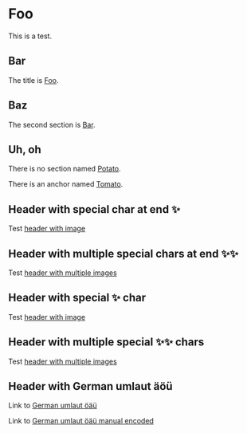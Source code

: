 # Foo

<!-- markdownlint-disable MD033 -->
<a id="tomato"></a>
<!-- markdownlint-enable MD033 -->

This is a test.

## Bar

The title is [Foo](#foo).

## Baz

The second section is [Bar](#bar).

## Uh, oh

There is no section named [Potato](#potato).

There is an anchor named [Tomato](#tomato).

## Header with special char at end ✨

Test [header with image](#header-with-special-char-at-end-)

## Header with multiple special chars at end ✨✨

Test [header with multiple images](#header-with-multiple-special-chars-at-end-)

## Header with special ✨ char

Test [header with image](#header-with-special--char)

## Header with multiple special ✨✨ chars

Test [header with multiple images](#header-with-multiple-special--chars)

## Header with German umlaut äöü

Link to [German umlaut öäü](#header-with-german-umlaut-äöü)

Link to [German umlaut öäü manual encoded](#header-with-german-umlaut-%C3%A4%C3%B6%C3%BC)
